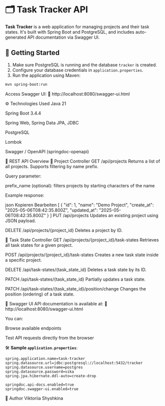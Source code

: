 # 🗂️ Task Tracker API

**Task Tracker** is a web application for managing projects and their task states. It's built with Spring Boot and PostgreSQL, and includes auto-generated API documentation via Swagger UI.

## 🚀 Getting Started

1. Make sure PostgreSQL is running and the database `tracker` is created.
2. Configure your database credentials in `application.properties`.
3. Run the application using Maven:

```bash
mvn spring-boot:run
```
Access Swagger UI:
🔗 http://localhost:8080/swagger-ui.html

⚙️ Technologies Used
Java 21

Spring Boot 3.4.4

Spring Web, Spring Data JPA, JDBC

PostgreSQL

Lombok

Swagger / OpenAPI (springdoc-openapi)

📡 REST API Overview
📁 Project Controller
GET /api/projects
Returns a list of all projects. Supports filtering by name prefix.

Query parameter:

prefix_name (optional): filters projects by starting characters of the name

Example response:

json
Kopieren
Bearbeiten
[
  {
    "id": 1,
    "name": "Demo Project",
    "create_at": "2025-05-06T08:42:35.800Z",
    "updated_at": "2025-05-06T08:42:35.800Z"
  }
]
PUT /api/projects
Updates an existing project using JSON payload.

DELETE /api/projects/{project_id}
Deletes a project by ID.

📌 Task State Controller
GET /api/projects/{project_id}/task-states
Retrieves all task states for a given project.

POST /api/projects/{project_id}/task-states
Creates a new task state inside a specific project.

DELETE /api/task-states/{task_state_id}
Deletes a task state by its ID.

PATCH /api/task-states/{task_state_id}
Partially updates a task state.

PATCH /api/task-states/{task_state_id}/position/change
Changes the position (ordering) of a task state.

📘 Swagger UI
API documentation is available at:
🔗 http://localhost:8080/swagger-ui.html

You can:

Browse available endpoints

Test API requests directly from the browser

🛠 **Sample `application.properties`**:

```properties
spring.application.name=task-tracker  
spring.datasource.url=jdbc:postgresql://localhost:5432/tracker  
spring.datasource.username=postgres  
spring.datasource.password=vika  
spring.jpa.hibernate.ddl-auto=create-drop  

springdoc.api-docs.enabled=true  
springdoc.swagger-ui.enabled=true  
````


👤 Author
Viktoriia Shyshkina

